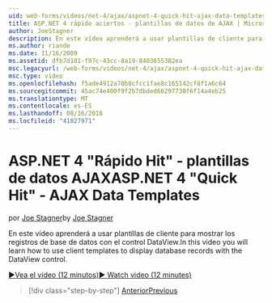 ```yaml
---
uid: web-forms/videos/net-4/ajax/aspnet-4-quick-hit-ajax-data-templates
title: ASP.NET 4 rápido aciertos - plantillas de datos de AJAX | Microsoft Docs
author: JoeStagner
description: En este vídeo aprenderá a usar plantillas de cliente para mostrar los registros de base de datos con el control DataView.
ms.author: riande
ms.date: 11/16/2009
ms.assetid: dfb7d181-f97c-43cc-8a19-8403655382ea
msc.legacyurl: /web-forms/videos/net-4/ajax/aspnet-4-quick-hit-ajax-data-templates
msc.type: video
ms.openlocfilehash: f5ade4912a70b0cfcc1fae8c165142cf8f1a6c64
ms.sourcegitcommit: 45ac74e400f9f2b7dbded66297730f6f14a4eb25
ms.translationtype: MT
ms.contentlocale: es-ES
ms.lasthandoff: 08/16/2018
ms.locfileid: "41827971"
---
```

<a name="aspnet-4-quick-hit---ajax-data-templates"></a><span data-ttu-id="70c07-103">ASP.NET 4 "Rápido Hit" - plantillas de datos AJAX</span><span class="sxs-lookup"><span data-stu-id="70c07-103">ASP.NET 4 "Quick Hit" - AJAX Data Templates</span></span>
====================
<span data-ttu-id="70c07-104">por [Joe Stagner](https://github.com/JoeStagner)</span><span class="sxs-lookup"><span data-stu-id="70c07-104">by [Joe Stagner](https://github.com/JoeStagner)</span></span>

<span data-ttu-id="70c07-105">En este vídeo aprenderá a usar plantillas de cliente para mostrar los registros de base de datos con el control DataView.</span><span class="sxs-lookup"><span data-stu-id="70c07-105">In this video you will learn how to use client templates to display database records with the DataView control.</span></span> 

[<span data-ttu-id="70c07-106">&#9654;Vea el vídeo (12 minutos)</span><span class="sxs-lookup"><span data-stu-id="70c07-106">&#9654; Watch video (12 minutes)</span></span>](https://channel9.msdn.com/Blogs/ASP-NET-Site-Videos/aspnet-4-quick-hit-ajax-data-templates)

> [!div class="step-by-step"]
> [<span data-ttu-id="70c07-107">Anterior</span><span class="sxs-lookup"><span data-stu-id="70c07-107">Previous</span></span>](aspnet-4-quick-hit-jquery-syntax-for-microsoft-ajax.md)

